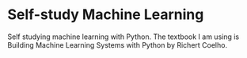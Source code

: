 # Self-study Machine Learning

Self studying machine learning with Python.
The textbook I am using is Building Machine Learning Systems with Python by Richert Coelho.
